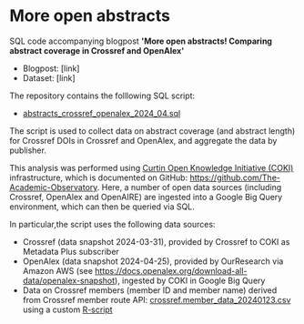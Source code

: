 # More open abstracts
SQL code accompanying blogpost **'More open abstracts! Comparing abstract coverage in Crossref and OpenAlex'**

* Blogpost: [link] 
* Dataset: [link]

The repository contains the folllowing SQL script:
* [abstracts_crossref_openalex_2024_04.sql](sql/abstracts_crossref_openalex_2024_04.sql)

The script is used to collect data on abstract coverage (and abstract length) for Crossref DOIs in Crossref and OpenAlex, and aggregate the data by publisher.

This analysis was performed using [Curtin Open Knowledge Initiative (COKI)](https://openknowledge.community/) infrastructure, which is documented on GitHub: https://github.com/The-Academic-Observatory. Here, a number of open data sources (including Crossref, OpenAlex and OpenAIRE) are ingested into a Google Big Query environment, which can then be queried via SQL.

In particular,the script uses the following data sources:
- Crossref (data snapshot 2024-03-31), provided by Crossref to COKI as Metadata Plus subscriber
- OpenAlex (data snapshot 2024-04-25), provided by OurResearch via Amazon AWS (see https://docs.openalex.org/download-all-data/openalex-snapshot), ingested by COKI in Google Big Query
- Data on Crossref members (member ID and member name) derived from Crossref member route API: [crossref.member_data_20240123.csv](https://github.com/bmkramer/crossref_issn_member_location/blob/main/data/2024-01-23/crossref_members_location_2024-01-23.csv) using a custom [R-script](https://github.com/bmkramer/crossref_issn_member_location/blob/main/01b_crossref_members_location.R) 


